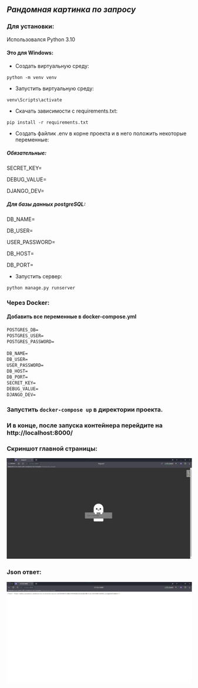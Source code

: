 ## _Рандомная картинка по запросу_

### Для установки: 

Использовался Python 3.10

#### Это для Windows:

* Создать виртуальную среду:

```
python -m venv venv
```

* Запустить виртуальную среду:

```
venv\Scripts\activate
```

* Скачать зависимости с requirements.txt:

```
pip install -r requirements.txt
```

* Создать файлик .env в корне проекта и в него положить некоторые переменные:

##### Обязательные: 

SECRET_KEY=

DEBUG_VALUE=

DJANGO_DEV=

##### Для базы данных postgreSQL:

DB_NAME=

DB_USER=

USER_PASSWORD=

DB_HOST=

DB_PORT=

* Запустить сервер:

```
python manage.py runserver
```

### Через Docker:

#### Добавить все переменные в docker-compose.yml

```
POSTGRES_DB=
POSTGRES_USER=
POSTGRES_PASSWORD=

DB_NAME=
DB_USER=
USER_PASSWORD=
DB_HOST=
DB_PORT=
SECRET_KEY=
DEBUG_VALUE=
DJANGO_DEV=
```

### Запустить `docker-compose up` в директории проекта.
### И в конце, после запуска контейнера перейдите на http://localhost:8000/

### Скриншот главной страницы:
![](img/main_site.png)

### Json ответ:
![](img/json_response.png)
